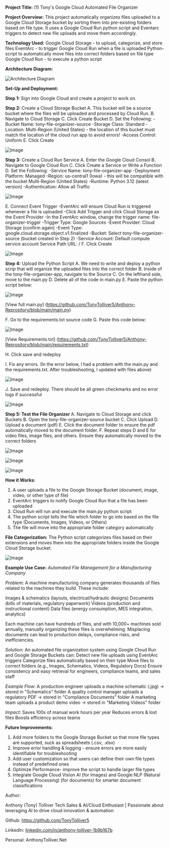 **Project Title:** 
(1) Tony's Google Cloud Automated File Organizer

**Project Overview:** 
This project automatically organizes files uploaded to a Google Cloud Storage bucket by sorting them into pre-existing folders based on file type. It uses a Google Cloud Run python script and Eventarc triggers to detect new file uploads and move them accordingly.

**Technology Used:** 
Google Cloud Storage - to upload, categorize, and store files
EventArc - to trigger Google Cloud Run when a file is uploaded
Python- script to automatically move files into correct folders based on file type
Google Cloud Run - to execute a python script

**Architecture Diagram:** 

![Architecture Diagram](https://raw.githubusercontent.com/TonyTolliver5/-1-Tony-Google-Cloud-Automated-File-Organizer/main/architecture_file_png.png)

**Set-Up and Deployment:**

**Step 1:** Sign into Google Cloud and create a project to work on.

**Step 2:** Create a Cloud Storage Bucket
A. This bucket will be a source bucket where the files will be uploaded and processed by Cloud Run.
B. Navigate to Cloud Storage
C. Click Create Bucket
D. Set the Following:
-Bucket Name: tony-file-organizer-source
-Storage Class: Standard
-Location: Multi-Region (United States) - the location of this bucket must match the location of the cloud run app to avoid errors!
-Access Control: Uniform
E. Click Create

![Image](https://raw.githubusercontent.com/TonyTolliver5/-1-Tony-Google-Cloud-Automated-File-Organizer/refs/heads/main/sep%201_finished%20bucket.png)


**Step 3:** Create a Cloud Run Service
A. Enter the Google Cloud Consol
B. Navigate to Google Cloud Run
C. Click Create a Service or Write a Function
D. Set the Following:
-Service Name: tony-file-organizer-app
-Deployment Platform: Managed
-Region: us-central1 (Iowa) - this will be compatible with the bucket Multi-Region (United States)
-Runtime: Python 3.12 (latest version)
-Authentication: Allow all Traffic



![Image](https://raw.githubusercontent.com/TonyTolliver5/-1-Tony-Google-Cloud-Automated-File-Organizer/refs/heads/main/Cloud_run_service.png)

E. Connect Event Trigger
-EventArc will ensure Cloud Run is triggered whenever a file is uploaded
-Click Add Trigger and click Cloud Storage as the Event Provider
-In the EventArc window, change the trigger name: file-organizer-trigger
-Trigger Type: Google Sources
-Event Provider: Cloud Storage (confirm again)
-Event Type: google.cloud.storage.object.v1.finalized
-Bucket: Select tony-file-organizer-source (bucket created in Step 2)
-Service Account: Default compute service account
Service Path URL: /
F. Click Create

![Image](https://raw.githubusercontent.com/TonyTolliver5/-1-Tony-Google-Cloud-Automated-File-Organizer/refs/heads/main/step%203_completed%20trigger.png)

**Step 4:** Upload the Python Script
A. We need to write and deploy a python scrip that will organize the uploaded files into the correct folder
B. Inside of the tony-file-organizer-app, navigate to the Source
C. On the lefthand side, move to the main.py
D. Delete all of the code in main.py
E. Paste the python script below:

![Image](https://raw.githubusercontent.com/TonyTolliver5/-1-Tony-Google-Cloud-Automated-File-Organizer/refs/heads/main/python_screenshot_script_20.jpg)

[View full main.py] (https://github.com/TonyTolliver5/Anthony-Reprository/blob/main/main.py)

F. Go to the requirements.txt source code
G. Paste this code below:

![Image](https://raw.githubusercontent.com/TonyTolliver5/-1-Tony-Google-Cloud-Automated-File-Organizer/refs/heads/main/requirements_image.jpg)

[View Requirements.txt] (https://github.com/TonyTolliver5/Anthony-Reprository/blob/main/requirements.txt)

H. Click save and redeploy

I. Fix any errors. (In the error below, I had a problem with the main.py and the requirements.txt. After troubleshooting, I updated with files above)


![Image](https://raw.githubusercontent.com/TonyTolliver5/-1-Tony-Google-Cloud-Automated-File-Organizer/refs/heads/main/error.png)


J. Save and redeploy. There should be all green checkmarks and no error logs if successful

![Image](https://github.com/user-attachments/assets/b41c7179-8ca3-45fc-a7d4-37b3f1d72080)

**Step 5: Test the File Organizer**
A. Navigate to Cloud Storage and click Buckets
B. Open the tony-file-organizer-source bucket
C. Click Upload
D. Upload a document (pdf)
E. Click the document folder to ensure the pdf automatically moved to the document folder. 
F. Repeat steps D and E for video files, image files, and others. Ensure they automatically moved to the correct folders



![Image](https://raw.githubusercontent.com/TonyTolliver5/-1-Tony-Google-Cloud-Automated-File-Organizer/refs/heads/main/working_document.png)


![Image](https://raw.githubusercontent.com/TonyTolliver5/-1-Tony-Google-Cloud-Automated-File-Organizer/refs/heads/main/working_image.png)


![Image](https://raw.githubusercontent.com/TonyTolliver5/-1-Tony-Google-Cloud-Automated-File-Organizer/refs/heads/main/working_other.png)

 
**How it Works:**
1. A user uploads a file to the Google Storage Bucket (document, image, video, or other type of file)
2. EventArc triggers to notify Google Cloud Run that a file has been uploaded
3. Cloud Run will run and execute the main.py python script
4. The python script tells the file which folder to go into based on the file type (Documents, Images, Videos, or Others)
5. The file will move into the appropriate folder category automatically 

**File Categorization:**
The Python script categorizes files based on their extensions and moves them into the appropriate folders inside the Google Cloud Storage bucket.

![Image](https://github.com/user-attachments/assets/69517b54-59cf-4acc-a5e5-cccdc607ad17)

**Example Use Case:**
_Automated File Management for a Manufacturing Company_

_Problem:_ 
A machine manufacturing company generates thousands of files related to the machines they build. These include:

Images & schematics (layouts, electrical/hydraulic designs)
Documents (bills of materials, regulatory paperwork)
Videos (production and instructional content)
Data files (energy consumption, MES integration, analytics)

Each machine can have hundreds of files, and with 10,000+ machines sold annually, manually organizing these files is overwhelming. Misplacing documents can lead to production delays, compliance risks, and inefficiencies.

_Solution:_
An automated file organization system using Google Cloud Run and Google Storage Buckets can:
Detect new file uploads using EventArc triggers
Categorize files automatically based on their type
Move files to correct folders (e.g., Images, Schematics, Videos, Regulatory Docs)
Ensure consistency and easy retrieval for engineers, compliance teams, and sales staff

_Example Flow:_
A production engineer uploads a machine schematic (.jpg) → stored in "Schematics" folder
A quality control manager uploads a regulatory PDF → stored in "Compliance Documents" folder
A marketing team uploads a product demo video → stored in "Marketing Videos" folder

_Impact:_
Saves 100s of manual work hours per year
Reduces errors & lost files
Boosts efficiency across teams


**Future Improvements:**

1. Add more folders to the Google Storage Bucket so that more file types are supported, suck as spreadsheets (.csv, .xlsx)
2. Improve error handling & logging - ensure errors are more easily identifiable for troubleshooting
3. Add user customization so that users can define their own file types instead of predefined ones
4. Optimize Performance- improve the script to handle larger file types
5. Integrate Google Cloud Vision AI (for Images) and Google NLP (Natural Language Processing) (for documents) for smarter document classifications


Author:

Anthony (Tony) Tolliver
Tech Sales & AI/Cloud Enthusiast | Passionate about leveraging AI to drive cloud innovation & automation

Github: https://github.com/TonyTolliver5

LinkedIn: [linkedin.com/in/anthony-tolliver-1b9b167b](https://www.linkedin.com/in/anthony-tolliver-1b9b167b)

Personal: AnthonyTolliver.Net
